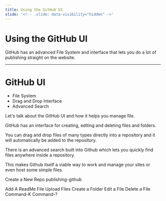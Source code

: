```yaml
---
title: Using the GitHub UI
slide: '<!-- .slide: data-visibility="hidden"-->'
---
```


<!-- .slide: data-state="layout-title" class="bg-dark"-->

# Using the GitHub UI

> >

GitHub has an advanced File System and interface that lets you do a lot of publishing straight on the website.

---

# GitHub UI

- File System
- Drag and Drop Interface
- Advanced Search

> >

Let's talk about the GitHub UI and how it helps you manage file.

GitHub has an interface for creating, editing and deleting files and folders.

You can drag and drop files of many types directly into a repository and it will automatically be added to the repository.

There is an advanced search built into Github which lets you quickly find files anywhere inside a repository.

This makes Github itself a viable way to work and manage your sites or even host some simple files.

Create a New Repo publishing-github

Add A ReadMe File
Upload Files
Create a Folder
Edit a File
Delete a File
Command-K
Command-?
